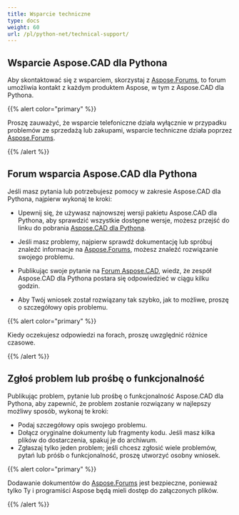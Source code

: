 ```yaml
---
title: Wsparcie techniczne
type: docs
weight: 60
url: /pl/python-net/technical-support/
---
```


## **Wsparcie Aspose.CAD dla Pythona**

Aby skontaktować się z wsparciem, skorzystaj z [Aspose.Forums](https://forum.aspose.com/c/cad/19), to forum umożliwia kontakt z każdym produktem Aspose, w tym z Aspose.CAD dla Pythona.

{{% alert color="primary" %}} 

Proszę zauważyć, że wsparcie telefoniczne działa wyłącznie w przypadku problemów ze sprzedażą lub zakupami, wsparcie techniczne działa poprzez [Aspose.Forums](https://forum.aspose.com/c/cad/19).

{{% /alert %}}

## **Forum wsparcia Aspose.CAD dla Pythona**

Jeśli masz pytania lub potrzebujesz pomocy w zakresie Aspose.CAD dla Pythona, najpierw wykonaj te kroki:

- Upewnij się, że używasz najnowszej wersji pakietu Aspose.CAD dla Pythona, aby sprawdzić wszystkie dostępne wersje, możesz przejść do linku do pobrania [Aspose.CAD dla Pythona](https://pypi.org/project/aspose-cad/).

- Jeśli masz problemy, najpierw sprawdź dokumentację lub spróbuj znaleźć informacje na [Aspose.Forums](https://forum.aspose.com/c/cad/19), możesz znaleźć rozwiązanie swojego problemu.
- Publikując swoje pytanie na [Forum Aspose.CAD](https://forum.aspose.com/c/cad/19), wiedz, że zespół Aspose.CAD dla Pythona postara się odpowiedzieć w ciągu kilku godzin.
- Aby Twój wniosek został rozwiązany tak szybko, jak to możliwe, proszę o szczegółowy opis problemu.

{{% alert color="primary" %}}

Kiedy oczekujesz odpowiedzi na forach, proszę uwzględnić różnice czasowe.

{{% /alert %}}

## **Zgłoś problem lub prośbę o funkcjonalność**

Publikując problem, pytanie lub prośbę o funkcjonalność Aspose.CAD dla Pythona, aby zapewnić, że problem zostanie rozwiązany w najlepszy możliwy sposób, wykonaj te kroki:

- Podaj szczegółowy opis swojego problemu.
- Dołącz oryginalne dokumenty lub fragmenty kodu. Jeśli masz kilka plików do dostarczenia, spakuj je do archiwum.
- Zgłaszaj tylko jeden problem; jeśli chcesz zgłosić wiele problemów, pytań lub próśb o funkcjonalność, proszę utworzyć osobny wniosek.

{{% alert color="primary" %}}

Dodawanie dokumentów do [Aspose.Forums](https://forum.aspose.com/c/cad/19) jest bezpieczne, ponieważ tylko Ty i programiści Aspose będą mieli dostęp do załączonych plików.

{{% /alert %}}
